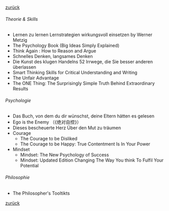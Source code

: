 [zurück](生活/书籍/bueche)

###### Theorie & Skills

- Lernen zu lernen Lernstrategien wirkungsvoll einsetzen by Werner Metzig
- The Psychology Book (Big Ideas Simply Explained)
- Think Again : How to Reason and Argue
- Schnelles Denken, langsames Denken
- Die Kunst des klugen Handelns 52 Irrwege, die Sie besser anderen überlassen
- Smart Thinking Skills for Critical Understanding and Writing
- The Unfair Advantage
- The ONE Thing: The Surprisingly Simple Truth Behind Extraordinary Results


###### Psychologie 

- Das Buch, von dem du dir wünschst, deine Eltern hätten es gelesen 
- Ego is the Enemy （《绝对自控》）
- Dieses bescheuerte Herz Über den Mut zu träumen
- Courage
  - The Courage to be Disliked
  - The Courage to be Happy: True Contentment Is In Your Power
- Mindset
  - Mindset: The New Psychology of Success
  - Mindset: Updated Edition Changing The Way You think To Fulfil Your Potential


###### Philosophie

- The Philosopher's Tooltikts



[zurück](生活/书籍/bueche)